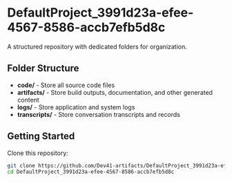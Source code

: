 # DefaultProject_3991d23a-efee-4567-8586-accb7efb5d8c
A structured repository with dedicated folders for organization.

## Folder Structure

- **code/** - Store all source code files
- **artifacts/** - Store build outputs, documentation, and other generated content
- **logs/** - Store application and system logs
- **transcripts/** - Store conversation transcripts and records

## Getting Started

Clone this repository:
```bash
git clone https://github.com/Dev41-artifacts/DefaultProject_3991d23a-efee-4567-8586-accb7efb5d8c
cd DefaultProject_3991d23a-efee-4567-8586-accb7efb5d8c
```
